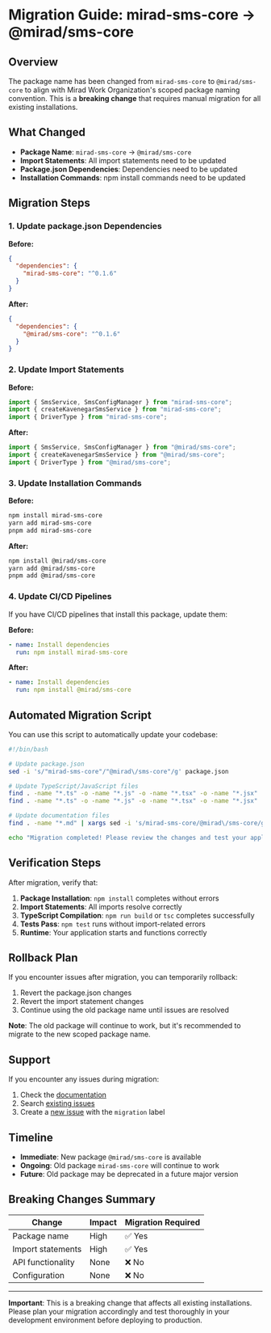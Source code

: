 # Migration Guide: mirad-sms-core → @mirad/sms-core

## Overview

The package name has been changed from `mirad-sms-core` to `@mirad/sms-core` to align with Mirad
Work Organization's scoped package naming convention. This is a **breaking change** that requires
manual migration for all existing installations.

## What Changed

- **Package Name**: `mirad-sms-core` → `@mirad/sms-core`
- **Import Statements**: All import statements need to be updated
- **Package.json Dependencies**: Dependencies need to be updated
- **Installation Commands**: npm install commands need to be updated

## Migration Steps

### 1. Update package.json Dependencies

**Before:**

```json
{
  "dependencies": {
    "mirad-sms-core": "^0.1.6"
  }
}
```

**After:**

```json
{
  "dependencies": {
    "@mirad/sms-core": "^0.1.6"
  }
}
```

### 2. Update Import Statements

**Before:**

```typescript
import { SmsService, SmsConfigManager } from "mirad-sms-core";
import { createKavenegarSmsService } from "mirad-sms-core";
import { DriverType } from "mirad-sms-core";
```

**After:**

```typescript
import { SmsService, SmsConfigManager } from "@mirad/sms-core";
import { createKavenegarSmsService } from "@mirad/sms-core";
import { DriverType } from "@mirad/sms-core";
```

### 3. Update Installation Commands

**Before:**

```bash
npm install mirad-sms-core
yarn add mirad-sms-core
pnpm add mirad-sms-core
```

**After:**

```bash
npm install @mirad/sms-core
yarn add @mirad/sms-core
pnpm add @mirad/sms-core
```

### 4. Update CI/CD Pipelines

If you have CI/CD pipelines that install this package, update them:

**Before:**

```yaml
- name: Install dependencies
  run: npm install mirad-sms-core
```

**After:**

```yaml
- name: Install dependencies
  run: npm install @mirad/sms-core
```

## Automated Migration Script

You can use this script to automatically update your codebase:

```bash
#!/bin/bash

# Update package.json
sed -i 's/"mirad-sms-core"/"@mirad\/sms-core"/g' package.json

# Update TypeScript/JavaScript files
find . -name "*.ts" -o -name "*.js" -o -name "*.tsx" -o -name "*.jsx" | xargs sed -i 's/from "mirad-sms-core"/from "@mirad\/sms-core"/g'
find . -name "*.ts" -o -name "*.js" -o -name "*.tsx" -o -name "*.jsx" | xargs sed -i 's/require("mirad-sms-core")/require("@mirad\/sms-core")/g'

# Update documentation files
find . -name "*.md" | xargs sed -i 's/mirad-sms-core/@mirad\/sms-core/g'

echo "Migration completed! Please review the changes and test your application."
```

## Verification Steps

After migration, verify that:

1. **Package Installation**: `npm install` completes without errors
2. **Import Statements**: All imports resolve correctly
3. **TypeScript Compilation**: `npm run build` or `tsc` completes successfully
4. **Tests Pass**: `npm test` runs without import-related errors
5. **Runtime**: Your application starts and functions correctly

## Rollback Plan

If you encounter issues after migration, you can temporarily rollback:

1. Revert the package.json changes
2. Revert the import statement changes
3. Continue using the old package name until issues are resolved

**Note**: The old package will continue to work, but it's recommended to migrate to the new scoped
package name.

## Support

If you encounter any issues during migration:

1. Check the [documentation](https://github.com/mirad-work/sms-core#readme)
2. Search [existing issues](https://github.com/mirad-work/sms-core/issues)
3. Create a [new issue](https://github.com/mirad-work/sms-core/issues/new) with the `migration`
   label

## Timeline

- **Immediate**: New package `@mirad/sms-core` is available
- **Ongoing**: Old package `mirad-sms-core` will continue to work
- **Future**: Old package may be deprecated in a future major version

## Breaking Changes Summary

| Change            | Impact | Migration Required |
| ----------------- | ------ | ------------------ |
| Package name      | High   | ✅ Yes             |
| Import statements | High   | ✅ Yes             |
| API functionality | None   | ❌ No              |
| Configuration     | None   | ❌ No              |

---

**Important**: This is a breaking change that affects all existing installations. Please plan your
migration accordingly and test thoroughly in your development environment before deploying to
production.
